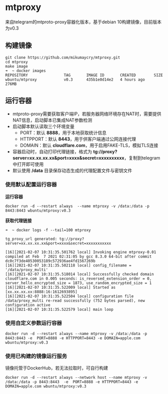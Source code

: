 # mtproxy

来自telegram的mtproto-proxy容器化版本，基于debian 10构建镜像，目前版本为v0.3

## 构建镜像

```shell
git clone https://github.com/mikumaycry/mtproxy.git
cd mtproxy
make image
➜  ~ docker images
REPOSITORY                TAG       IMAGE ID       CREATED        SIZE
wbuntu/mtproxy            v0.3      435b1e0d14e2   4 hours ago    276MB
```

## 运行容器

- mtproto-proxy需要获取客户端IP，若服务器网络环境存在NAT时，需要提供NAT信息，启动脚本已集成NAT参数检测
- 启动脚本默认读取三个环境变量
  - PORT：默认 **8888**，用于本地获取统计信息
  - HTTPPORT：默认 **8443**，用于供客户端通过公网连接代理
  - DOMAIN：默认 **cloudflare.com**，用于启用FAKE-TLS，模拟TLS连接
- 容器启动时，自动打印代理链接，格式为 **tg://proxy?server=xx.xx.xx.xx&port=xxxx&secret=xxxxxxxxxx**，复制到telegram中打开即可使用
- 默认使用 **/data** 目录保存动态生成的代理配置文件与密钥文件

### 使用默认配置运行容器

**运行容器**

```shell
docker run -d --restart always  --name mtproxy -v /data:/data -p 8443:8443 wbuntu/mtproxy:v0.3
```

**获取代理链接**

```shell
➜  ~ docker logs -f --tail=100 mtproxy

tg_proxy_url generated: tg://proxy?server=xx.xx.xx.xx&port=xxxx&secret=xxxxxxxxxxx

[16][2021-02-07 10:31:35.501762 local] Invoking engine mtproxy-0.01 compiled at Feb  7 2021 02:31:05 by gcc 8.3.0 64-bit after commit dc0c7f3de40530053189c572936ae4fd1567269b
[16][2021-02-07 10:31:35.502118 local] config_filename = '/data/proxy_multi'
[16][2021-02-07 10:31:35.518014 local] Successfully checked domain cloudflare.com in 0.005 seconds: is_reversed_extension_order = 0, server_hello_encrypted_size = 1873, use_random_encrypted_size = 1
[16][2021-02-07 10:31:35.522009 local] Started as [xx.xx.xx.xx:8888:16:1612693895]
[16][2021-02-07 10:31:35.522504 local] configuration file /data/proxy_multi re-read successfully (752 bytes parsed), new configuration active
[16][2021-02-07 10:31:35.522579 local] main loop
```

### 使用自定义参数运行容器

```shell
docker run -d --restart always --name mtproxy -v /data:/data -p 8443:8443 -e  PORT=8888 -e HTTPPORT=8443 -e DOMAIN=apple.com wbuntu/mtproxy:v0.3
```

### 使用已构建的镜像运行服务

镜像托管于DockerHub，若无法拉取时，可自行构建

```shell
docker run -d --restart always --network host --name mtproxy -v /data:/data -p 8443:8443  -e  PORT=8888 -e HTTPPORT=8443 -e DOMAIN=apple.com wbuntu/mtproxy:v0.3
```
